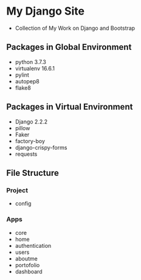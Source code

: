 # My Django Site

- Collection of My Work on Django and Bootstrap

## Packages in Global Environment

- python 3.7.3
- virtualenv 16.6.1
- pylint
- autopep8
- flake8

## Packages in Virtual Environment

- Django 2.2.2
- pillow
- Faker
- factory-boy
- django-crispy-forms
- requests

## File Structure

### Project

- config

### Apps

- core
- home
- authentication
- users
- aboutme
- portofolio
- dashboard
